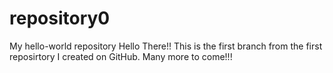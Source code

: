 # repository0
My hello-world repository
Hello There!! This is the first branch from the first reposirtory I created on GitHub. Many more to come!!!
